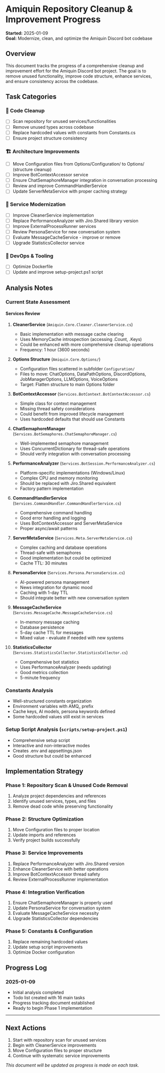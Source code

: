 # Amiquin Repository Cleanup & Improvement Progress

**Started:** 2025-01-09  
**Goal:** Modernize, clean, and optimize the Amiquin Discord bot codebase

## Overview
This document tracks the progress of a comprehensive cleanup and improvement effort for the Amiquin Discord bot project. The goal is to remove unused functionality, improve code structure, enhance services, and ensure consistency across the codebase.

## Task Categories

### 🧹 Code Cleanup
- [ ] Scan repository for unused services/functionalities
- [ ] Remove unused types across codebase
- [ ] Replace hardcoded values with constants from Constants.cs
- [ ] Ensure project structure consistency

### 🏗️ Architecture Improvements
- [ ] Move Configuration files from Options/Configuration/ to Options/ (structure cleanup)
- [ ] Improve BotContextAccessor service
- [ ] Ensure ChatSemaphoreManager integration in conversation processing
- [ ] Review and improve CommandHandlerService
- [ ] Update ServerMetaService with proper caching strategy

### 🔄 Service Modernization
- [ ] Improve CleanerService implementation
- [ ] Replace PerformanceAnalyzer with Jiro.Shared library version
- [ ] Improve ExternalProcessRunner services
- [ ] Review PersonaService for new conversation system
- [ ] Evaluate MessageCacheService - improve or remove
- [ ] Upgrade StatisticsCollector service

### 🐳 DevOps & Tooling
- [ ] Optimize Dockerfile
- [ ] Update and improve setup-project.ps1 script

## Analysis Notes

### Current State Assessment

#### Services Review
1. **CleanerService** (`Amiquin.Core.Cleaner.CleanerService.cs`)
   - Basic implementation with message cache clearing
   - Uses MemoryCache introspection (accessing .Count, .Keys)
   - Could be enhanced with more comprehensive cleanup operations
   - Frequency: 1 hour (3600 seconds)

2. **Options Structure** (`Amiquin.Core.Options/`)
   - Configuration files scattered in subfolder `Configuration/`
   - Files to move: ChatOptions, DataPathOptions, DiscordOptions, JobManagerOptions, LLMOptions, VoiceOptions
   - Target: Flatten structure to main Options folder

3. **BotContextAccessor** (`Services.BotContext.BotContextAccessor.cs`)
   - Simple class for context management
   - Missing thread safety considerations
   - Could benefit from improved lifecycle management
   - Uses hardcoded defaults that should use Constants

4. **ChatSemaphoreManager** (`Services.BotSemaphores.ChatSemaphoreManager.cs`)
   - Well-implemented semaphore management
   - Uses ConcurrentDictionary for thread-safe operations
   - Should verify integration with conversation processing

5. **PerformanceAnalyzer** (`Services.BotSession.PerformanceAnalyzer.cs`)
   - Platform-specific implementations (Windows/Linux)
   - Complex CPU and memory monitoring
   - Should be replaced with Jiro.Shared equivalent
   - Factory pattern implementation

6. **CommandHandlerService** (`Services.CommandHandler.CommandHandlerService.cs`)
   - Comprehensive command handling
   - Good error handling and logging
   - Uses BotContextAccessor and ServerMetaService
   - Proper async/await patterns

7. **ServerMetaService** (`Services.Meta.ServerMetaService.cs`)
   - Complex caching and database operations
   - Thread-safe with semaphores
   - Good implementation but could be optimized
   - Cache TTL: 30 minutes

8. **PersonaService** (`Services.Persona.PersonaService.cs`)
   - AI-powered persona management
   - News integration for dynamic mood
   - Caching with 1-day TTL
   - Should integrate better with new conversation system

9. **MessageCacheService** (`Services.MessageCache.MessageCacheService.cs`)
   - In-memory message caching
   - Database persistence
   - 5-day cache TTL for messages
   - Mixed value - evaluate if needed with new systems

10. **StatisticsCollector** (`Services.StatisticsCollector.StatisticsCollector.cs`)
    - Comprehensive bot statistics
    - Uses PerformanceAnalyzer (needs updating)
    - Good metrics collection
    - 5-minute frequency

### Constants Analysis
- Well-structured constants organization
- Environment variables with AMQ_ prefix
- Cache keys, AI models, persona keywords defined
- Some hardcoded values still exist in services

### Setup Script Analysis (`scripts/setup-project.ps1`)
- Comprehensive setup script
- Interactive and non-interactive modes
- Creates .env and appsettings.json
- Good structure but could be enhanced

## Implementation Strategy

### Phase 1: Repository Scan & Unused Code Removal
1. Analyze project dependencies and references
2. Identify unused services, types, and files
3. Remove dead code while preserving functionality

### Phase 2: Structure Optimization
1. Move Configuration files to proper location
2. Update imports and references
3. Verify project builds successfully

### Phase 3: Service Improvements
1. Replace PerformanceAnalyzer with Jiro.Shared version
2. Enhance CleanerService with better operations
3. Improve BotContextAccessor thread safety
4. Review ExternalProcessRunner implementation

### Phase 4: Integration Verification
1. Ensure ChatSemaphoreManager is properly used
2. Update PersonaService for conversation system
3. Evaluate MessageCacheService necessity
4. Upgrade StatisticsCollector dependencies

### Phase 5: Constants & Configuration
1. Replace remaining hardcoded values
2. Update setup script improvements
3. Optimize Docker configuration

## Progress Log

### 2025-01-09
- Initial analysis completed
- Todo list created with 16 main tasks
- Progress tracking document established
- Ready to begin Phase 1 implementation

---

## Next Actions
1. Start with repository scan for unused services
2. Begin with CleanerService improvements
3. Move Configuration files to proper structure
4. Continue with systematic service improvements

*This document will be updated as progress is made on each task.*